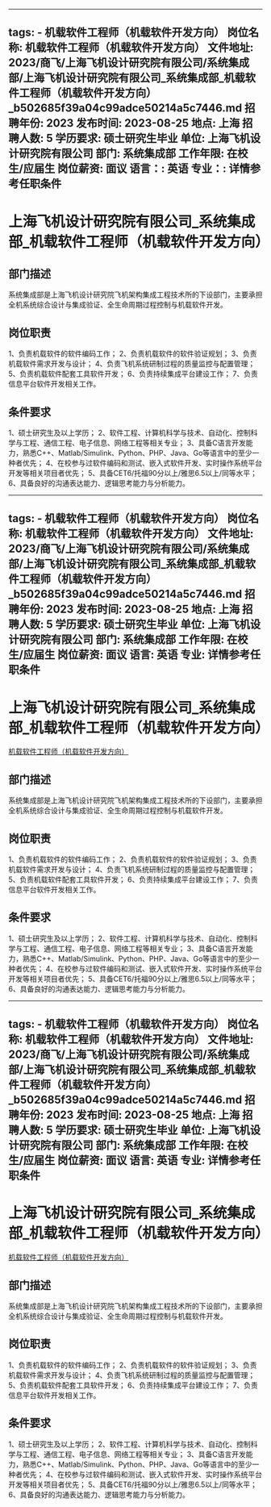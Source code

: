 
---
tags:
    - 机载软件工程师（机载软件开发方向）
岗位名称: 机载软件工程师（机载软件开发方向）
文件地址: 2023/商飞/上海飞机设计研究院有限公司/系统集成部/上海飞机设计研究院有限公司_系统集成部_机载软件工程师（机载软件开发方向）_b502685f39a04c99adce50214a5c7446.md
招聘年份: 2023
发布时间: 2023-08-25
地点: 上海
招聘人数: 5
学历要求: 硕士研究生毕业
单位: 上海飞机设计研究院有限公司
部门: 系统集成部
工作年限: 在校生/应届生
岗位薪资: 面议
语言：: 英语
专业：: 详情参考任职条件
---

# 上海飞机设计研究院有限公司_系统集成部_机载软件工程师（机载软件开发方向）

## 部门描述

系统集成部是上海飞机设计研究院飞机架构集成工程技术所的下设部门，主要承担全机系统综合设计与集成验证、全生命周期过程控制与机载软件开发。

## 岗位职责

1、负责机载软件的软件编码工作；
 2、负责机载软件的软件验证规划；
 3、负责机载软件需求开发与设计；
 4、负责飞机系统研制过程的质量监控与配置管理；
 5、负责机载软件配套工具软件开发；
 6、负责持续集成平台建设工作；
 7、负责信息平台软件开发相关工作。

 ## 条件要求

1、硕士研究生及以上学历；
 2、软件工程、计算机科学与技术、自动化、控制科学与工程、通信工程、电子信息、网络工程等相关专业；
 3、具备C语言开发能力，熟悉C++、Matlab/Simulink、Python、PHP、Java、Go等语言中的至少一种者优先；
 4、在校参与过软件编码和测试、嵌入式软件开发、实时操作系统平台开发等相关项目者优先；
 5、具备CET6/托福90分以上/雅思6.5以上/同等水平；
 6、具备良好的沟通表达能力、逻辑思考能力与分析能力。

---
tags:
    - 机载软件工程师（机载软件开发方向）
岗位名称: 机载软件工程师（机载软件开发方向）
文件地址: 2023/商飞/上海飞机设计研究院有限公司/系统集成部/上海飞机设计研究院有限公司_系统集成部_机载软件工程师（机载软件开发方向）_b502685f39a04c99adce50214a5c7446.md
招聘年份: 2023
发布时间: 2023-08-25
地点: 上海
招聘人数: 5
学历要求: 硕士研究生毕业
单位: 上海飞机设计研究院有限公司
部门: 系统集成部
工作年限: 在校生/应届生
岗位薪资: 面议
语言: 英语
专业: 详情参考任职条件
---

# 上海飞机设计研究院有限公司_系统集成部_机载软件工程师（机载软件开发方向）

[机载软件工程师（机载软件开发方向）](http://zhaopin.comac.cc/zp/ct/out/position/positionDetail?planid=b502685f39a04c99adce50214a5c7446)

## 部门描述

系统集成部是上海飞机设计研究院飞机架构集成工程技术所的下设部门，主要承担全机系统综合设计与集成验证、全生命周期过程控制与机载软件开发。

## 岗位职责

1、负责机载软件的软件编码工作；
 2、负责机载软件的软件验证规划；
 3、负责机载软件需求开发与设计；
 4、负责飞机系统研制过程的质量监控与配置管理；
 5、负责机载软件配套工具软件开发；
 6、负责持续集成平台建设工作；
 7、负责信息平台软件开发相关工作。

 ## 条件要求

1、硕士研究生及以上学历；
 2、软件工程、计算机科学与技术、自动化、控制科学与工程、通信工程、电子信息、网络工程等相关专业；
 3、具备C语言开发能力，熟悉C++、Matlab/Simulink、Python、PHP、Java、Go等语言中的至少一种者优先；
 4、在校参与过软件编码和测试、嵌入式软件开发、实时操作系统平台开发等相关项目者优先；
 5、具备CET6/托福90分以上/雅思6.5以上/同等水平；
 6、具备良好的沟通表达能力、逻辑思考能力与分析能力。

---
tags:
    - 机载软件工程师（机载软件开发方向）
岗位名称: 机载软件工程师（机载软件开发方向）
文件地址: 2023/商飞/上海飞机设计研究院有限公司/系统集成部/上海飞机设计研究院有限公司_系统集成部_机载软件工程师（机载软件开发方向）_b502685f39a04c99adce50214a5c7446.md
招聘年份: 2023
发布时间: 2023-08-25
地点: 上海
招聘人数: 5
学历要求: 硕士研究生毕业
单位: 上海飞机设计研究院有限公司
部门: 系统集成部
工作年限: 在校生/应届生
岗位薪资: 面议
语言: 英语
专业: 详情参考任职条件
---

# 上海飞机设计研究院有限公司_系统集成部_机载软件工程师（机载软件开发方向）

[机载软件工程师（机载软件开发方向）](http://zhaopin.comac.cc/zp/ct/out/position/positionDetail?planid=b502685f39a04c99adce50214a5c7446)


## 部门描述

系统集成部是上海飞机设计研究院飞机架构集成工程技术所的下设部门，主要承担全机系统综合设计与集成验证、全生命周期过程控制与机载软件开发。

## 岗位职责

1、负责机载软件的软件编码工作；
 2、负责机载软件的软件验证规划；
 3、负责机载软件需求开发与设计；
 4、负责飞机系统研制过程的质量监控与配置管理；
 5、负责机载软件配套工具软件开发；
 6、负责持续集成平台建设工作；
 7、负责信息平台软件开发相关工作。

 ## 条件要求

1、硕士研究生及以上学历；
 2、软件工程、计算机科学与技术、自动化、控制科学与工程、通信工程、电子信息、网络工程等相关专业；
 3、具备C语言开发能力，熟悉C++、Matlab/Simulink、Python、PHP、Java、Go等语言中的至少一种者优先；
 4、在校参与过软件编码和测试、嵌入式软件开发、实时操作系统平台开发等相关项目者优先；
 5、具备CET6/托福90分以上/雅思6.5以上/同等水平；
 6、具备良好的沟通表达能力、逻辑思考能力与分析能力。
